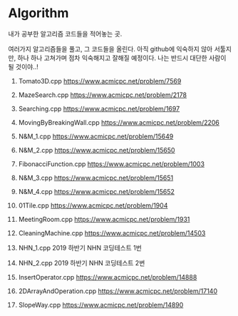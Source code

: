 # Algorithm
내가 공부한 알고리즘 코드들을 적어놓는 곳.

여러가지 알고리즘들을 풀고, 그 코드들을 올린다. 
아직 github에 익숙하지 않아 서툴지만, 하나 하나 고쳐가며 점차 익숙해지고 잘해질 예정이다.
나는 반드시 대단한 사람이 될 것이야..!


1. Tomato3D.cpp
https://www.acmicpc.net/problem/7569

2. MazeSearch.cpp
https://www.acmicpc.net/problem/2178

3. Searching.cpp
https://www.acmicpc.net/problem/1697

4. MovingByBreakingWall.cpp
https://www.acmicpc.net/problem/2206

5. N&M_1.cpp
https://www.acmicpc.net/problem/15649

6. N&M_2.cpp
https://www.acmicpc.net/problem/15650

7. FibonacciFunction.cpp
https://www.acmicpc.net/problem/1003

8. N&M_3.cpp
https://www.acmicpc.net/problem/15651

9. N&M_4.cpp
https://www.acmicpc.net/problem/15652

10. 01Tile.cpp
https://www.acmicpc.net/problem/1904

11. MeetingRoom.cpp
https://www.acmicpc.net/problem/1931

12. CleaningMachine.cpp
https://www.acmicpc.net/problem/14503

13. NHN_1.cpp
2019 하반기 NHN 코딩테스트 1번

14. NHN_2.cpp
2019 하반기 NHN 코딩테스트 2번

15. InsertOperator.cpp
https://www.acmicpc.net/problem/14888

16. 2DArrayAndOperation.cpp
https://www.acmicpc.net/problem/17140

17. SlopeWay.cpp
https://www.acmicpc.net/problem/14890
